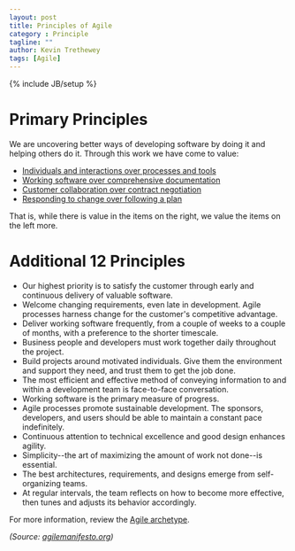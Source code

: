 ```yaml
---
layout: post
title: Principles of Agile
category : Principle
tagline: ""
author: Kevin Trethewey
tags: [Agile]
---
```

{% include JB/setup %}

# Primary Principles
We are uncovering better ways of developing software by doing it and helping others do it. Through this work we have come to value:

* [Individuals and interactions over processes and tools](/principle/IndividualsAndInteractionsOverProcessesAndTools)
* [Working software over comprehensive documentation](/principle/WorkingSoftwareOverComprehensiveDocumentation)
* [Customer collaboration over contract negotiation](/principle/CustomerCollaborationOverContractNegotiation)
* [Responding to change over following a plan](/principle/RespondingToChangeOverFollowingAPlan)

That is, while there is value in the items on the right, we value the items on the left more.

# Additional 12 Principles

* Our highest priority is to satisfy the customer through early and continuous delivery of valuable software.
* Welcome changing requirements, even late in development. Agile processes harness change for the customer's competitive advantage.
* Deliver working software frequently, from a couple of weeks to a couple of months, with a preference to the shorter timescale.
* Business people and developers must work together daily throughout the project.
* Build projects around motivated individuals. Give them the environment and support they need, and trust them to get the job done.
* The most efficient and effective method of conveying information to and within a development team is face-to-face conversation.
* Working software is the primary measure of progress.
* Agile processes promote sustainable development. The sponsors, developers, and users should be able to maintain a constant pace indefinitely.
* Continuous attention to technical excellence and good design enhances agility.
* Simplicity--the art of maximizing the amount of work not done--is essential.
* The best architectures, requirements, and designs emerge from self-organizing teams.
* At regular intervals, the team reflects on how to become more effective, then tunes and adjusts its behavior accordingly.

For more information, review the [Agile archetype](/archetype/AgileManifesto).

*(Source: [agilemanifesto.org](http://agilemanifesto.org/))*
